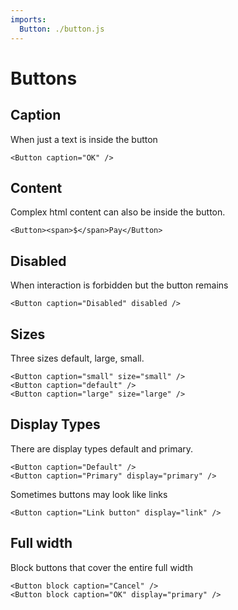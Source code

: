 ```yaml
---
imports:
  Button: ./button.js
---
```

# Buttons

## Caption

When just a text is inside the button

```render jsx
<Button caption="OK" />
```

## Content

Complex html content can also be inside the button.

```render jsx
<Button><span>$</span>Pay</Button>
```

## Disabled

When interaction is forbidden but the button remains

```render jsx
<Button caption="Disabled" disabled />
```

## Sizes

Three sizes default, large, small.

```render jsx
<Button caption="small" size="small" />
<Button caption="default" />
<Button caption="large" size="large" />
```

## Display Types

There are display types default and primary.

```render jsx
<Button caption="Default" />
<Button caption="Primary" display="primary" />
```

Sometimes buttons may look like links

```render jsx
<Button caption="Link button" display="link" />
```

## Full width

Block buttons that cover the entire full width

```render jsx
<Button block caption="Cancel" />
<Button block caption="OK" display="primary" />
```
